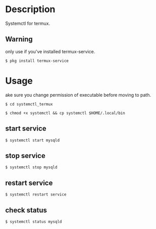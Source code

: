 # Description
Systemctl for termux.

## Warning
only use if you've installed termux-service.

```
$ pkg install termux-service
```

# Usage
ake sure you change permission of executable before moving to path.

```
$ cd systemctl_termux
```

```
$ chmod +x systemctl && cp systemctl $HOME/.local/bin
```

## start service
```
$ systemctl start mysqld
```

## stop service
```
$ systemctl stop mysqld
```

## restart service
```
$ systemctl restart service
```

## check status
```
$ systemctl status mysqld
```
